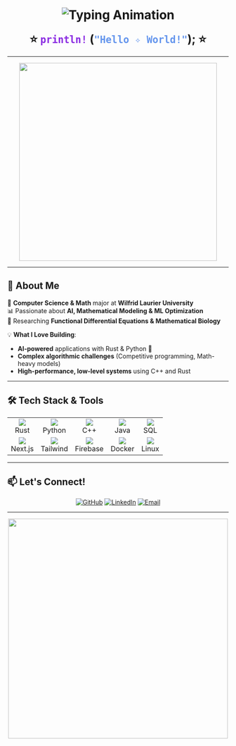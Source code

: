 <h1 align="center">
  <img src="https://readme-typing-svg.demolab.com?font=Fira+Code&weight=600&size=30&pause=1000&color=F7B500&center=true&vCenter=true&width=450&lines=👋+Hi%2C+I'm+Maruf!;AI+%7C+Math+%7C+Rust+%7C+Machine+Learning;Differential+Equations+🔢" alt="Typing Animation" />
</h1>

<p align="center">
  <strong>
    <span style="font-size: 26px;">⭐ <span style="color:#8A2BE2;"><code>println!</code></span>
    (<span style="color:#6495ED;"><code>"Hello ✧ World!"</code></span>); ⭐</span>
  </strong>
</p>

---

<p align="center">
  <img src="https://media.giphy.com/media/3o7abKhOpu0NwenH3O/giphy.gif" width="450px">
</p>

---

## 🚀 About Me  
🔬 **Computer Science & Math** major at **Wilfrid Laurier University**  
📊 Passionate about **AI, Mathematical Modeling & ML Optimization**  
🔢 Researching **Functional Differential Equations & Mathematical Biology**  

💡 **What I Love Building**:  
- **AI-powered** applications with Rust & Python 🦀  
- **Complex algorithmic challenges** (Competitive programming, Math-heavy models)  
- **High-performance, low-level systems** using C++ and Rust  

---

## 🛠 Tech Stack & Tools

<table align="center">
  <tr>
    <td align="center"><img src="https://img.icons8.com/nolan/64/rust-programming-language.png"/><br>Rust</td>
    <td align="center"><img src="https://img.icons8.com/nolan/64/python.png"/><br>Python</td>
    <td align="center"><img src="https://img.icons8.com/nolan/64/c-plus-plus-logo.png"/><br>C++</td>
    <td align="center"><img src="https://img.icons8.com/nolan/64/java-coffee-cup-logo.png"/><br>Java</td>
    <td align="center"><img src="https://img.icons8.com/nolan/64/sql.png"/><br>SQL</td>
  </tr>
  <tr>
    <td align="center"><img src="https://img.icons8.com/nolan/64/nextjs.png"/><br>Next.js</td>
    <td align="center"><img src="https://img.icons8.com/nolan/64/tailwind-css.png"/><br>Tailwind</td>
    <td align="center"><img src="https://img.icons8.com/nolan/64/firebase.png"/><br>Firebase</td>
    <td align="center"><img src="https://img.icons8.com/nolan/64/docker.png"/><br>Docker</td>
    <td align="center"><img src="https://img.icons8.com/nolan/64/linux.png"/><br>Linux</td>
  </tr>
</table>

---

## 📫 Let's Connect!

<p align="center">
    <a href="https://github.com/MarufHossain14"><img src="https://img.icons8.com/bubbles/50/000000/github.png" alt="GitHub"/></a>
    <a href="https://www.linkedin.com/in/maruf-hossain-wlu"><img src="https://img.icons8.com/bubbles/50/000000/linkedin.png" alt="LinkedIn"/></a>
    <a href="mailto:hossain186.maruf@gmail.com"><img src="https://img.icons8.com/bubbles/50/000000/email.png" alt="Email"/></a>
</p>

---

<p align="center">
    <img src="https://github.com/Anmol-Baranwal/Cool-GIFs-For-GitHub/assets/74038190/a754eac4-5a8b-4e8f-922b-aff555400790" width="500">
</p>